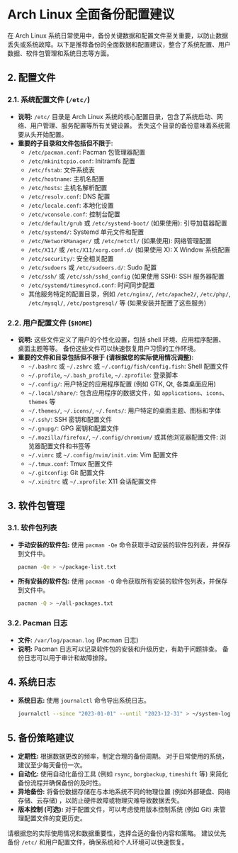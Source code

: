 # Arch Linux 全面备份配置建议

在 Arch Linux 系统日常使用中，备份关键数据和配置文件至关重要，以防止数据丢失或系统故障。以下是推荐备份的全面数据和配置建议，整合了系统配置、用户数据、软件包管理和系统日志等方面。

## 2. 配置文件

### 2.1. 系统配置文件 (`/etc/`)

- **说明:**  `/etc/` 目录是 Arch Linux 系统的核心配置目录，包含了系统启动、网络、用户管理、服务配置等所有关键设置。 丢失这个目录的备份意味着系统需要从头开始配置。
- **重要的子目录和文件包括但不限于:**
    - `/etc/pacman.conf`: Pacman 包管理器配置
    - `/etc/mkinitcpio.conf`: Initramfs 配置
    - `/etc/fstab`: 文件系统表
    - `/etc/hostname`: 主机名配置
    - `/etc/hosts`: 主机名解析配置
    - `/etc/resolv.conf`: DNS 配置
    - `/etc/locale.conf`: 本地化设置
    - `/etc/vconsole.conf`: 控制台配置
    - `/etc/default/grub` 或 `/etc/systemd-boot/` (如果使用): 引导加载器配置
    - `/etc/systemd/`: Systemd 单元文件和配置
    - `/etc/NetworkManager/` 或 `/etc/netctl/` (如果使用): 网络管理配置
    - `/etc/X11/` 或 `/etc/X11/xorg.conf.d/` (如果使用 X): X Window 系统配置
    - `/etc/security/`: 安全相关配置
    - `/etc/sudoers` 或 `/etc/sudoers.d/`: Sudo 配置
    - `/etc/ssh/` 或 `/etc/ssh/sshd_config` (如果使用 SSH): SSH 服务器配置
    - `/etc/systemd/timesyncd.conf`: 时间同步配置
    - 其他服务特定的配置目录，例如 `/etc/nginx/`, `/etc/apache2/`, `/etc/php/`, `/etc/mysql/`, `/etc/postgresql/` 等 (如果安装并配置了这些服务)

### 2.2. 用户配置文件 (`$HOME`)

- **说明:** 这些文件定义了用户的个性化设置，包括 shell 环境、应用程序配置、桌面主题等等。 备份这些文件可以快速恢复用户习惯的工作环境。
- **重要的文件和目录包括但不限于 (请根据您的实际使用情况调整):**
    - `~/.bashrc` 或 `~/.zshrc` 或 `~/.config/fish/config.fish`: Shell 配置文件
    - `~/.profile`, `~/.bash_profile`, `~/.zprofile`: 登录脚本
    - `~/.config/`: 用户特定的应用程序配置 (例如 GTK, Qt, 各类桌面应用)
    - `~/.local/share/`: 包含应用程序的数据文件，如 `applications`、`icons`、`themes` 等
    - `~/.themes/`, `~/.icons/`, `~/.fonts/`: 用户特定的桌面主题、图标和字体
    - `~/.ssh/`: SSH 密钥和配置文件
    - `~/.gnupg/`: GPG 密钥和配置文件
    - `~/.mozilla/firefox/`, `~/.config/chromium/` 或其他浏览器配置文件: 浏览器配置文件和书签等
    - `~/.vimrc` 或 `~/.config/nvim/init.vim`: Vim 配置文件
    - `~/.tmux.conf`: Tmux 配置文件
    - `~/.gitconfig`: Git 配置文件
    - `~/.xinitrc` 或 `~/.xprofile`: X11 会话配置文件

## 3. 软件包管理

### 3.1. 软件包列表

- **手动安装的软件包:** 使用 `pacman -Qe` 命令获取手动安装的软件包列表，并保存到文件中。
    ```bash
    pacman -Qe > ~/package-list.txt
    ```
- **所有安装的软件包:** 使用 `pacman -Q` 命令获取所有安装的软件包列表，并保存到文件中。
    ```bash
    pacman -Q > ~/all-packages.txt
    ```

### 3.2. Pacman 日志

- **文件:** `/var/log/pacman.log` (Pacman 日志)
- **说明:**  Pacman 日志可以记录软件包的安装和升级历史，有助于问题排查。 备份日志可以用于审计和故障排除。

## 4. 系统日志

- **系统日志:** 使用 `journalctl` 命令导出系统日志。
    ```bash
    journalctl --since "2023-01-01" --until "2023-12-31" > ~/system-log-2023.txt
    ```

## 5. 备份策略建议

- **定期性:**  根据数据更改的频率，制定合理的备份周期。 对于日常使用的系统，建议至少每天备份一次。
- **自动化:**  使用自动化备份工具 (例如 `rsync`, `borgbackup`, `timeshift` 等) 来简化备份流程并确保备份的及时性。
- **异地备份:**  将备份数据存储在与本地系统不同的物理位置 (例如外部硬盘、网络存储、云存储) ，以防止硬件故障或物理灾难导致数据丢失。
- **版本控制 (可选):**  对于配置文件，可以考虑使用版本控制系统 (例如 Git) 来管理配置文件的变更历史。

请根据您的实际使用情况和数据重要性，选择合适的备份内容和策略。 建议优先备份 `/etc/` 和用户配置文件，确保系统和个人环境可以快速恢复。